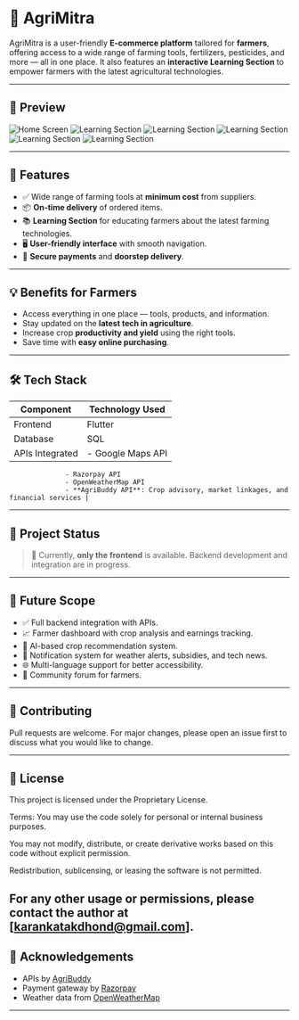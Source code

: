 # 🌾 AgriMitra

AgriMitra is a user-friendly **E-commerce platform** tailored for **farmers**, offering access to a wide range of farming tools, fertilizers, pesticides, and more — all in one place. It also features an **interactive Learning Section** to empower farmers with the latest agricultural technologies.

---

## 📱 Preview
![Home Screen](Screenshots/login.jpg)
![Learning Section](Screenshots/home.jpg)
![Learning Section](Screenshots/menu.jpg)
![Learning Section](Screenshots/learning.jpg)
![Learning Section](Screenshots/cart.jpg)
![Learning Section](Screenshots/payments.jpg)
<!-- Example:
![Home Screen](screenshots/home_screen.png)
![Learning Section](screenshots/learning_section.png)
-->

---

## 🚀 Features

- ✅ Wide range of farming tools at **minimum cost** from suppliers.
- 📦 **On-time delivery** of ordered items.
- 📚 **Learning Section** for educating farmers about the latest farming technologies.
- 🖥️ **User-friendly interface** with smooth navigation.
- 🔐 **Secure payments** and **doorstep delivery**.

---

## 💡 Benefits for Farmers

- Access everything in one place — tools, products, and information.
- Stay updated on the **latest tech in agriculture**.
- Increase crop **productivity and yield** using the right tools.
- Save time with **easy online purchasing**.

---

## 🛠 Tech Stack

| Component       | Technology Used      |
|----------------|----------------------|
| Frontend        | Flutter               |
| Database        | SQL                  |
| APIs Integrated | - Google Maps API  
                  - Razorpay API  
                  - OpenWeatherMap API  
                  - **AgriBuddy API**: Crop advisory, market linkages, and financial services |

---

## 📌 Project Status

> 🔧 Currently, **only the frontend** is available. Backend development and integration are in progress.

---

## 🔭 Future Scope

- ✅ Full backend integration with APIs.
- 📈 Farmer dashboard with crop analysis and earnings tracking.
- 🧠 AI-based crop recommendation system.
- 🔔 Notification system for weather alerts, subsidies, and tech news.
- 🌐 Multi-language support for better accessibility.
- 🤝 Community forum for farmers.

---

## 🤝 Contributing

Pull requests are welcome. For major changes, please open an issue first to discuss what you would like to change.

---

## 📄 License

This project is licensed under the Proprietary License.

Terms:
You may use the code solely for personal or internal business purposes.

You may not modify, distribute, or create derivative works based on this code without explicit permission.

Redistribution, sublicensing, or leasing the software is not permitted.

For any other usage or permissions, please contact the author at [karankatakdhond@gmail.com].
---

## 🙌 Acknowledgements

- APIs by [AgriBuddy](https://agribuddy.com)
- Payment gateway by [Razorpay](https://razorpay.com)
- Weather data from [OpenWeatherMap](https://openweathermap.org)

---

